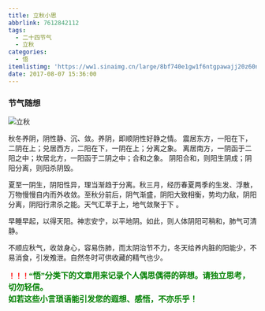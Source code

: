 ```yaml
---
title: 立秋小思
abbrlink: 7612842112
tags:
  - 二十四节气
  - 立秋
categories:
  - 悟
itemlistimg: 'https://ww1.sinaimg.cn/large/8bf740e1gw1f6ntgpawajj20z60n9tbf.jpg'
date: 2017-08-07 15:36:00
---
```

### 节气随想
![立秋](https://ww1.sinaimg.cn/large/8bf740e1gw1f6ntgpawajj20z60n9tbf.jpg)

秋冬养阴，阴性静、沉、敛。养阴，即顺阴性好静之情。
震居东方，一阳在下，二阴在上；兑居西方，二阳在下，一阴在上；分离之象。
离居南方，一阴函于二阳之中；坎居北方，一阳函于二阴之中；合和之象。
阴阳合和，则阳生阴成；阴阳分离，则阳杀阴毁。

夏至一阴生，阴阳性异，理当渐趋于分离。秋三月，经历春夏两季的生发、浮散，万物慢慢自内而外收敛。至秋分前后，阴气渐盛，阴阳大致相衡，势均力敌，阴阳分离，阴阳行肃杀之能。天气汇萃于上，地气敛聚于下 。

早睡早起，以得天阳。神志安宁，以平地阴。如此，则人体阴阳可稍和，肺气可清静。

不顺应秋气，收敛身心，容易伤肺，而太阴治节不力，冬天给养内脏的阳能少，不易消食，引发飧泄。自然冬时可供收藏的精气也少。


**<font color=red>！！！</font><font color=green face=微软雅黑 size=3>“悟”分类下的文章用来记录个人偶思偶得的碎想。请独立思考，切勿轻信。  
如若这些小言琐语能引发您的遐想、感悟，不亦乐乎！</font>**